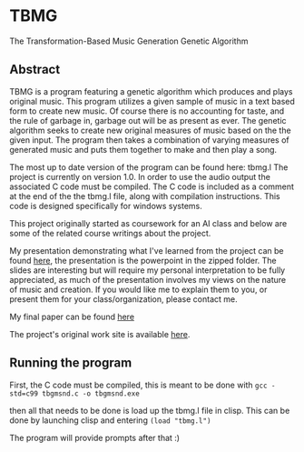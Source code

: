 # TBMG
The Transformation-Based Music Generation Genetic Algorithm

## Abstract

TBMG is a program featuring a genetic algorithm which produces and plays original music. This program utilizes a given sample of music in a text based form to create new music. Of course there is no accounting for taste, and the rule of garbage in, garbage out will be as present as ever. The genetic algorithm seeks to create new original measures of music based on the the given input. The program then takes a combination of varying measures of generated music and puts them together to make and then play a song.

The most up to date version of the program can be found here: tbmg.l 
The project is currently on version 1.0. In order to use the audio output the associated C code must be compiled. The C code is included as a comment at the end of the the tbmg.l file, along with compilation instructions. This code is designed specifically for windows systems.

This project originally started as coursework for an AI class and below are some of the related course writings about the project.

My presentation demonstrating what I've learned from the project can be found [here]("http://cs.oswego.edu/~icampbel/courses/Csc466/Code/Final_Project.zip"), the presentation is the powerpoint in the zipped folder. The slides are interesting but will require my personal interpretation to be fully appreciated, as much of the presentation involves my views on the nature of music and creation. If you would like me to explain them to you, or present them for your class/organization, please contact me.

My final paper can be found [here](http://cs.oswego.edu/~icampbel/courses/Csc466/Code/AIFP)

The project's original work site is available [here](http://cs.oswego.edu/~icampbel/courses/Csc466/tbmg).

## Running the program

First, the C code must be compiled, this is meant to be done with `gcc -std=c99 tbgmsnd.c -o tbgmsnd.exe`
   
then all that needs to be done is load up the tbmg.l file in clisp. This can be done by launching clisp and entering `(load "tbmg.l")`
   
The program will provide prompts after that :)
